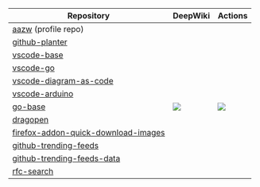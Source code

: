 <table>
  <thead>
    <tr>
      <th>Repository</th>
      <th>DeepWiki</th>
      <th>Actions</th>
    </tr>
  </thead>
  <tbody>
    <tr>
      <td><a href="https://github.com/aazw/aazw">aazw</a> (profile repo)</td>
      <td></td>
      <td></td>
    </tr>
    <tr>
      <td><a href="https://github.com/aazw/github-planter">github-planter</a></td>
      <td></td>
      <td></td>
    </tr>
    <tr>
      <td><a href="https://github.com/aazw/vscode-base">vscode-base</a></td>
      <td></td>
      <td></td>
    </tr>
    <tr>
      <td><a href="https://github.com/aazw/vscode-go">vscode-go</a></td>
      <td></td>
      <td></td>
    </tr>
    <tr>
      <td><a href="https://github.com/aazw/vscode-diagram-as-code">vscode-diagram-as-code</a></td>
      <td></td>
      <td></td>
    </tr>
    <tr>
      <td><a href="https://github.com/aazw/vscode-arduino">vscode-arduino</a></td>
      <td></td>
      <td></td>
    </tr>
    <tr>
      <td><a href="https://github.com/aazw/go-base">go-base</a></td>
      <td><a href="https://deepwiki.com/aazw/go-base"><img src="https://deepwiki.com/badge.svg"></a></td>
      <td>
        <a href="https://github.com/aazw/go-base/actions/workflows/renovate-pr-check.yaml">
          <img src="https://github.com/aazw/go-base/actions/workflows/renovate-pr-check.yaml/badge.svg">
        </a>
      </td>
    </tr>
    <tr>
      <td><a href="https://github.com/aazw/dragopen">dragopen</a></td>
      <td></td>
      <td></td>
    </tr>
    <tr>
      <td><a href="https://github.com/aazw/firefox-addon-quick-download-images">firefox-addon-quick-download-images</a></td>
      <td></td>
      <td></td>
    </tr>
    <tr>
      <td><a href="https://github.com/aazw/github-trending-feeds">github-trending-feeds</a></td>
      <td></td>
      <td></td>
    </tr>
    <tr>
      <td><a href="https://github.com/aazw/github-trending-feeds-data">github-trending-feeds-data</a></td>
      <td></td>
      <td></td>
    </tr>
    <tr>
      <td><a href="https://github.com/aazw/rfc-search">rfc-search</a></td>
      <td></td>
      <td></td>
    </tr>
  </tbody>
</table>
